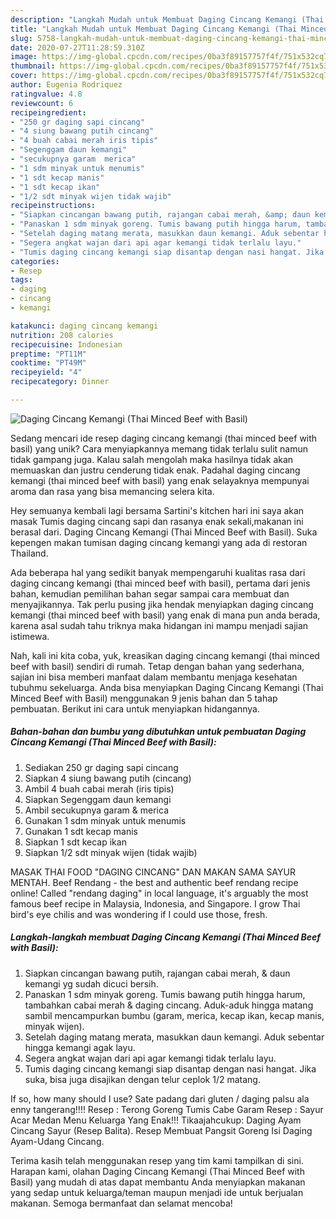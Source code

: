 ```yaml
---
description: "Langkah Mudah untuk Membuat Daging Cincang Kemangi (Thai Minced Beef with Basil) yang Lezat"
title: "Langkah Mudah untuk Membuat Daging Cincang Kemangi (Thai Minced Beef with Basil) yang Lezat"
slug: 5758-langkah-mudah-untuk-membuat-daging-cincang-kemangi-thai-minced-beef-with-basil-yang-lezat
date: 2020-07-27T11:28:59.310Z
image: https://img-global.cpcdn.com/recipes/0ba3f89157757f4f/751x532cq70/daging-cincang-kemangi-thai-minced-beef-with-basil-foto-resep-utama.jpg
thumbnail: https://img-global.cpcdn.com/recipes/0ba3f89157757f4f/751x532cq70/daging-cincang-kemangi-thai-minced-beef-with-basil-foto-resep-utama.jpg
cover: https://img-global.cpcdn.com/recipes/0ba3f89157757f4f/751x532cq70/daging-cincang-kemangi-thai-minced-beef-with-basil-foto-resep-utama.jpg
author: Eugenia Rodriquez
ratingvalue: 4.8
reviewcount: 6
recipeingredient:
- "250 gr daging sapi cincang"
- "4 siung bawang putih cincang"
- "4 buah cabai merah iris tipis"
- "Segenggam daun kemangi"
- "secukupnya garam  merica"
- "1 sdm minyak untuk menumis"
- "1 sdt kecap manis"
- "1 sdt kecap ikan"
- "1/2 sdt minyak wijen tidak wajib"
recipeinstructions:
- "Siapkan cincangan bawang putih, rajangan cabai merah, &amp; daun kemangi yg sudah dicuci bersih."
- "Panaskan 1 sdm minyak goreng. Tumis bawang putih hingga harum, tambahkan cabai merah &amp; daging cincang. Aduk-aduk hingga matang sambil mencampurkan bumbu (garam, merica, kecap ikan, kecap manis, minyak wijen)."
- "Setelah daging matang merata, masukkan daun kemangi. Aduk sebentar hingga kemangi agak layu."
- "Segera angkat wajan dari api agar kemangi tidak terlalu layu."
- "Tumis daging cincang kemangi siap disantap dengan nasi hangat. Jika suka, bisa juga disajikan dengan telur ceplok 1/2 matang."
categories:
- Resep
tags:
- daging
- cincang
- kemangi

katakunci: daging cincang kemangi 
nutrition: 208 calories
recipecuisine: Indonesian
preptime: "PT11M"
cooktime: "PT49M"
recipeyield: "4"
recipecategory: Dinner

---
```



![Daging Cincang Kemangi (Thai Minced Beef with Basil)](https://img-global.cpcdn.com/recipes/0ba3f89157757f4f/751x532cq70/daging-cincang-kemangi-thai-minced-beef-with-basil-foto-resep-utama.jpg)

Sedang mencari ide resep daging cincang kemangi (thai minced beef with basil) yang unik? Cara menyiapkannya memang tidak terlalu sulit namun tidak gampang juga. Kalau salah mengolah maka hasilnya tidak akan memuaskan dan justru cenderung tidak enak. Padahal daging cincang kemangi (thai minced beef with basil) yang enak selayaknya mempunyai aroma dan rasa yang bisa memancing selera kita.

Hey semuanya kembali lagi bersama Sartini&#39;s kitchen hari ini saya akan masak Tumis daging cincang sapi dan rasanya enak sekali,makanan ini berasal dari. Daging Cincang Kemangi (Thai Minced Beef with Basil). Suka kepengen makan tumisan daging cincang kemangi yang ada di restoran Thailand.

Ada beberapa hal yang sedikit banyak mempengaruhi kualitas rasa dari daging cincang kemangi (thai minced beef with basil), pertama dari jenis bahan, kemudian pemilihan bahan segar sampai cara membuat dan menyajikannya. Tak perlu pusing jika hendak menyiapkan daging cincang kemangi (thai minced beef with basil) yang enak di mana pun anda berada, karena asal sudah tahu triknya maka hidangan ini mampu menjadi sajian istimewa.


Nah, kali ini kita coba, yuk, kreasikan daging cincang kemangi (thai minced beef with basil) sendiri di rumah. Tetap dengan bahan yang sederhana, sajian ini bisa memberi manfaat dalam membantu menjaga kesehatan tubuhmu sekeluarga. Anda bisa menyiapkan Daging Cincang Kemangi (Thai Minced Beef with Basil) menggunakan 9 jenis bahan dan 5 tahap pembuatan. Berikut ini cara untuk menyiapkan hidangannya.

<!--inarticleads1-->

##### Bahan-bahan dan bumbu yang dibutuhkan untuk pembuatan Daging Cincang Kemangi (Thai Minced Beef with Basil):

1. Sediakan 250 gr daging sapi cincang
1. Siapkan 4 siung bawang putih (cincang)
1. Ambil 4 buah cabai merah (iris tipis)
1. Siapkan Segenggam daun kemangi
1. Ambil secukupnya garam &amp; merica
1. Gunakan 1 sdm minyak untuk menumis
1. Gunakan 1 sdt kecap manis
1. Siapkan 1 sdt kecap ikan
1. Siapkan 1/2 sdt minyak wijen (tidak wajib)


MASAK THAI FOOD &#34;DAGING CINCANG&#34; DAN MAKAN SAMA SAYUR MENTAH. Beef Rendang - the best and authentic beef rendang recipe online! Called &#34;rendang daging&#34; in local language, it&#39;s arguably the most famous beef recipe in Malaysia, Indonesia, and Singapore. I grow Thai bird&#39;s eye chilis and was wondering if I could use those, fresh. 

<!--inarticleads2-->

##### Langkah-langkah membuat Daging Cincang Kemangi (Thai Minced Beef with Basil):

1. Siapkan cincangan bawang putih, rajangan cabai merah, &amp; daun kemangi yg sudah dicuci bersih.
1. Panaskan 1 sdm minyak goreng. Tumis bawang putih hingga harum, tambahkan cabai merah &amp; daging cincang. Aduk-aduk hingga matang sambil mencampurkan bumbu (garam, merica, kecap ikan, kecap manis, minyak wijen).
1. Setelah daging matang merata, masukkan daun kemangi. Aduk sebentar hingga kemangi agak layu.
1. Segera angkat wajan dari api agar kemangi tidak terlalu layu.
1. Tumis daging cincang kemangi siap disantap dengan nasi hangat. Jika suka, bisa juga disajikan dengan telur ceplok 1/2 matang.


If so, how many should I use? Sate padang dari gluten / daging palsu ala enny tangerang!!!! Resep : Terong Goreng Tumis Cabe Garam Resep : Sayur Acar Medan Menu Keluarga Yang Enak!!! Tikaajahcukup: Daging Ayam Cincang Sayur (Resep Balita). Resep Membuat Pangsit Goreng Isi Daging Ayam-Udang Cincang. 

Terima kasih telah menggunakan resep yang tim kami tampilkan di sini. Harapan kami, olahan Daging Cincang Kemangi (Thai Minced Beef with Basil) yang mudah di atas dapat membantu Anda menyiapkan makanan yang sedap untuk keluarga/teman maupun menjadi ide untuk berjualan makanan. Semoga bermanfaat dan selamat mencoba!
